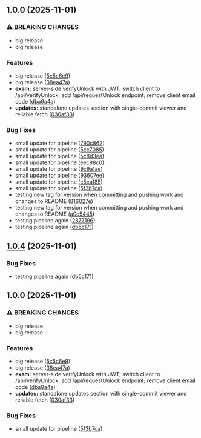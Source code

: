 ## 1.0.0 (2025-11-01)

### ⚠ BREAKING CHANGES

* big release
* big release

### Features

* big release ([5c5c6e9](https://github.com/Natti94/Quiz/commit/5c5c6e94446a33babe26518ab1a440c5913c758b))
* big release ([38ea47a](https://github.com/Natti94/Quiz/commit/38ea47ad7bb21511024387434244ac0f580dc321))
* **exam:** server-side verifyUnlock with JWT; switch client to /api/verifyUnlock; add /api/requestUnlock endpoint; remove client email code ([dba9a4a](https://github.com/Natti94/Quiz/commit/dba9a4ac5501074ba9d4da249804d5c8f4bf11b6))
* **updates:** standalone updates section with single-commit viewer and reliable fetch ([030af33](https://github.com/Natti94/Quiz/commit/030af333c36065777963ad89753cfcf8f74526b3))

### Bug Fixes

* small update for pipeline ([790c862](https://github.com/Natti94/Quiz/commit/790c8625d3118afa907c491d0944d762048f111b))
* small update for pipeline ([5cc7085](https://github.com/Natti94/Quiz/commit/5cc7085105afc4a470720496be440a785b07cfb4))
* small update for pipeline ([5c8d3ea](https://github.com/Natti94/Quiz/commit/5c8d3eaceab86b6f477952b876840375d029be6d))
* small update for pipeline ([eec98c0](https://github.com/Natti94/Quiz/commit/eec98c0324e6c14e32d05c73bbba06e9b9ca58a6))
* small update for pipeline ([9c9a1ae](https://github.com/Natti94/Quiz/commit/9c9a1aefde7094ffaa76a76e729221f9c0a0425d))
* small update for pipeline ([93607ee](https://github.com/Natti94/Quiz/commit/93607ee5ed5823ce6abb9eb72d976d128350b870))
* small update for pipeline ([e5ca185](https://github.com/Natti94/Quiz/commit/e5ca18585f4d5d87de01ab67882438684f17f22a))
* small update for pipeline ([5f3b7ca](https://github.com/Natti94/Quiz/commit/5f3b7cab429085434053247f3a9f14f21f0cc3d4))
* testing new tag for version when committing and pushing work and changes to README ([816027e](https://github.com/Natti94/Quiz/commit/816027ecd0076ec367d0c9d7d90b88dc99faadeb))
* testing new tag for version when committing and pushing work and changes to README ([a0c5445](https://github.com/Natti94/Quiz/commit/a0c544543b156dda3434ab619036e950896fdff4))
* testing pipeline again ([2877196](https://github.com/Natti94/Quiz/commit/287719633c334c4ea2b7c3a56877fae970b808a7))
* testing pipeline again ([db5c171](https://github.com/Natti94/Quiz/commit/db5c171d8d221c73c2b3053333d1f60eeda0bc75))

## [1.0.4](https://github.com/Natti94/Quiz/compare/v1.0.3...v1.0.4) (2025-11-01)

### Bug Fixes

* testing pipeline again ([db5c171](https://github.com/Natti94/Quiz/commit/db5c171d8d221c73c2b3053333d1f60eeda0bc75))

## 1.0.0 (2025-11-01)

### ⚠ BREAKING CHANGES

* big release
* big release

### Features

* big release ([5c5c6e9](https://github.com/Natti94/Quiz/commit/5c5c6e94446a33babe26518ab1a440c5913c758b))
* big release ([38ea47a](https://github.com/Natti94/Quiz/commit/38ea47ad7bb21511024387434244ac0f580dc321))
* **exam:** server-side verifyUnlock with JWT; switch client to /api/verifyUnlock; add /api/requestUnlock endpoint; remove client email code ([dba9a4a](https://github.com/Natti94/Quiz/commit/dba9a4ac5501074ba9d4da249804d5c8f4bf11b6))
* **updates:** standalone updates section with single-commit viewer and reliable fetch ([030af33](https://github.com/Natti94/Quiz/commit/030af333c36065777963ad89753cfcf8f74526b3))

### Bug Fixes

* small update for pipeline ([5f3b7ca](https://github.com/Natti94/Quiz/commit/5f3b7cab429085434053247f3a9f14f21f0cc3d4))

